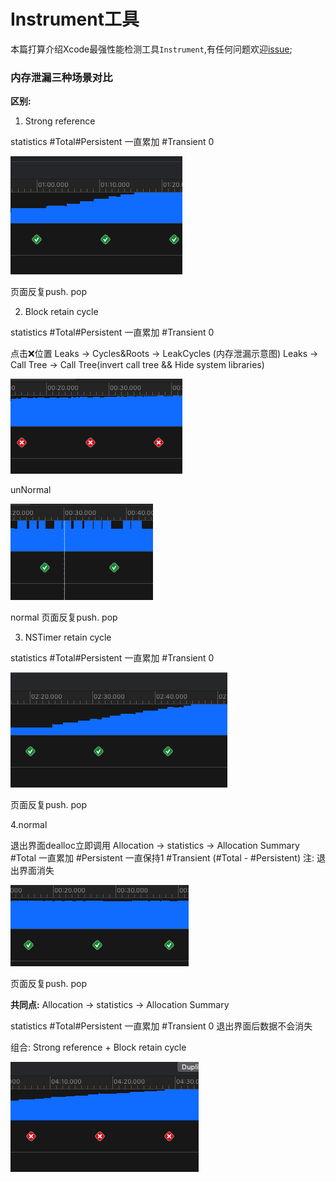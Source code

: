 # Instrument工具
本篇打算介绍Xcode最强性能检测工具`Instrument`,有任何问题欢迎[issue](https://github.com/binzi56/iOSSmallKnowledgePool/issues);

### 内存泄漏三种场景对比
**区别:**
1. Strong reference

statistics
#Total#Persistent
一直累加
#Transient
0

![](./resources/StrongReference.png)

页面反复push. pop

2. Block retain cycle

statistics
#Total#Persistent
一直累加
#Transient
0

点击❌位置
Leaks -> Cycles&Roots -> LeakCycles   (内存泄漏示意图)
Leaks -> Call Tree ->  Call Tree(invert call tree && Hide system libraries)

![](./resources/BlockRetainCycle.png)

unNormal

![](./resources/BlockNormal.png)

normal
页面反复push. pop


3. NSTimer retain cycle

statistics
#Total#Persistent
一直累加
#Transient
0

![](./resources/NSTimerRetainCycle.png)

页面反复push. pop

4.normal

退出界面dealloc立即调用
Allocation -> statistics ->  Allocation Summary
#Total
一直累加
#Persistent
一直保持1
#Transient
(#Total - #Persistent)
注: 退出界面消失

![](./resources/normal.png)

页面反复push. pop

**共同点:**
Allocation -> statistics ->  Allocation Summary

statistics
#Total#Persistent
一直累加
#Transient
0
退出界面后数据不会消失

组合:
Strong reference + Block retain cycle

![](./resources/TwoSituation.png)
